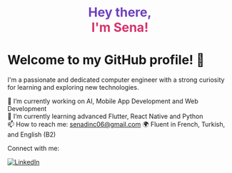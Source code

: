 <h1 align="center">
  <span style="color:#6f42c1;">Hey there,</span> <br/>
  <span style="color:#d6336c;">I'm Sena!</span>
</h1>

# Welcome to my GitHub profile! 👋

I'm a passionate and dedicated computer engineer with a strong curiosity for learning and exploring new technologies.

🔭 I’m currently working on AI, Mobile App Development and Web Development  
🌱 I’m currently learning advanced Flutter, React Native and Python  
📫 How to reach me: senadinc06@gmail.com 
🌍 Fluent in French, Turkish, and  English (B2)  

Connect with me:

[![LinkedIn](https://cdn-icons-png.flaticon.com/24/174/174857.png)](https://www.linkedin.com/in/rabiasenadinc/)



